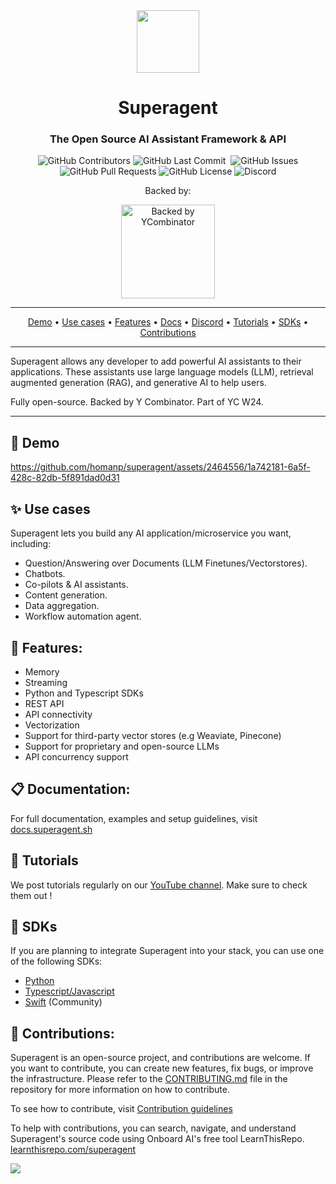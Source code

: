 <div align="center">

<img width="100px" src="https://github.com/homanp/superagent/assets/2464556/eb51fa38-4a2a-4c41-b348-d3c1abc04234" />

# Superagent

### The Open Source AI Assistant Framework & API

<p>
<img alt="GitHub Contributors" src="https://img.shields.io/github/contributors/homanp/Superagent" />
<img alt="GitHub Last Commit" src="https://img.shields.io/github/last-commit/homanp/Superagent" />
<img alt="" src="https://img.shields.io/github/repo-size/homanp/Superagent" />
<img alt="GitHub Issues" src="https://img.shields.io/github/issues/homanp/Superagent" />
<img alt="GitHub Pull Requests" src="https://img.shields.io/github/issues-pr/homanp/Superagent" />
<img alt="GitHub License" src="https://img.shields.io/badge/License-MIT-yellow.svg" />
<img alt="Discord" src="https://img.shields.io/discord/1110910277110743103?label=Discord&logo=discord&logoColor=white&style=plastic&color=d7b023)](https://discord.gg/e8j7mgjDUK" />
</p>

<p>Backed by:</p>
<img width="150px" src="https://asset.brandfetch.io/idKhWTXUYD/idkQv7L0Mm.svg?updated=1668020996653" alt="Backed by YCombinator" />
</div>

-----

<p align="center">
  <a href="#-demo">Demo</a> •
  <a href="#-use-cases">Use cases</a> •
  <a href="#-features">Features</a> •
  <a href="https://docs.superagent.sh" target="_blank">Docs</a> •
  <a href="https://discord.com/invite/mhmJUTjW4b" target="_blank">Discord</a> •
  <a href="#-tutorials" target="_blank">Tutorials</a> •
  <a href="#-sdks" target="_blank">SDKs</a> •
  <a href="#-contributions" target="_blank">Contributions</a>
</p>

-----

Superagent allows any developer to add powerful AI assistants to their applications. These assistants use large language models (LLM), retrieval augmented generation (RAG), and generative AI to help users.

Fully open-source. Backed by Y Combinator. Part of YC W24.

-----

## 🎥 Demo

https://github.com/homanp/superagent/assets/2464556/1a742181-6a5f-428c-82db-5f891dad0d31


## ✨ Use cases

Superagent lets you build any AI application/microservice you want, including:

- Question/Answering over Documents (LLM Finetunes/Vectorstores).
- Chatbots.
- Co-pilots & AI assistants.
- Content generation.
- Data aggregation.
- Workflow automation agent.


## 👀 Features:

- Memory
- Streaming
- Python and Typescript SDKs
- REST API
- API connectivity
- Vectorization
- Support for third-party vector stores (e.g Weaviate, Pinecone)
- Support for proprietary and open-source LLMs
- API concurrency support


## 📋 Documentation:
For full documentation, examples and setup guidelines, visit [docs.superagent.sh](https://docs.superagent.sh)


## 🧐 Tutorials

We post tutorials regularly on our [YouTube channel](https://www.youtube.com/channel/UCBeXnF8gh2EwAmOIwpmfjmA). Make sure to check them out ! 


## 🔗 SDKs

If you are planning to integrate Superagent into your stack, you can use one of the following SDKs:

- [Python](https://github.com/homanp/superagent-py)
- [Typescript/Javascript](https://github.com/homanp/superagent-js)
- [Swift](https://github.com/simonweniger/superagent-swift) (Community)


## 🫶 Contributions:

Superagent is an open-source project, and contributions are welcome. If you want to contribute, you can create new features, fix bugs, or improve the infrastructure. Please refer to the [CONTRIBUTING.md](https://github.com/homanp/Superagent/blob/main/.github/CONTRIBUTING.md) file in the repository for more information on how to contribute.

To see how to contribute, visit [Contribution guidelines](https://github.com/homanp/Superagent/blob/main/.github/CONTRIBUTING.md)

To help with contributions, you can search, navigate, and understand Superagent's source code using Onboard AI's free tool LearnThisRepo.
[learnthisrepo.com/superagent](https://learnthisrepo.com/superagent)

<a href="https://github.com/homanp/superagent/graphs/contributors">
  <img src="https://contrib.rocks/image?repo=homanp/superagent" />
</a>
